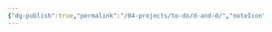 ```yaml
---
{"dg-publish":true,"permalink":"/04-projects/to-do/d-and-d/","noteIcon":"","created":"2025-01-21T01:20:16.937+10:00","updated":"2025-01-31T13:49:07.919+10:00"}
---
```


